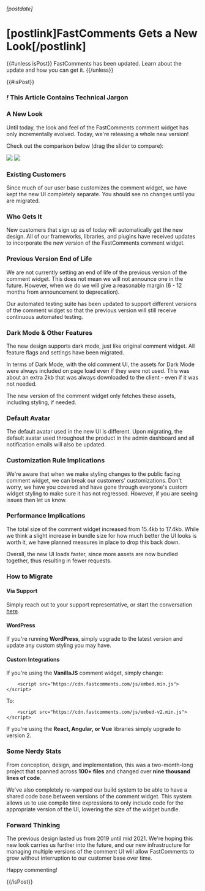 ###### [postdate]

# [postlink]FastComments Gets a New Look[/postlink]

{{#unless isPost}} FastComments has been updated. Learn about the update and how you can get it. {{/unless}}

{{#isPost}}

### <i class="circle">!</i> This Article Contains Technical Jargon

### A New Look

Until today, the look and feel of the FastComments comment widget has only incrementally evolved. Today, we're releasing
a whole new version!

Check out the comparison below (drag the slider to compare):

<div class="text-center">
    <div class="screenshot-comparison">
      <img src="images/fc-redesign-old.png" />
      <img src="images/fc-redesign-new.png" />
    </div>
</div>

### Existing Customers

Since much of our user base customizes the comment widget, we have kept the new UI completely separate. You should see no
changes until you are migrated.

### Who Gets It

New customers that sign up as of today will automatically get the new design. All of our frameworks, libraries, and
plugins have received updates to incorporate the new version of the FastComments comment widget.

### Previous Version End of Life

We are not currently setting an end of life of the previous version of the comment widget. This does not mean we will not
announce one in the future. However, when we do we will give a reasonable margin (6 - 12 months from announcement to deprecation).

Our automated testing suite has been updated to support different versions of the comment widget so that the previous version
will still receive continuous automated testing.

### Dark Mode & Other Features

The new design supports dark mode, just like original comment widget. All feature flags and settings have been migrated.

In terms of Dark Mode, with the old comment UI, the assets for Dark Mode were always included on page load even if they
were not used. This was about an extra 2kb that was always downloaded to the client - even if it was not needed.

The new version of the comment widget only fetches these assets, including styling, if needed.

### Default Avatar

The default avatar used in the new UI is different. Upon migrating, the default avatar used throughout the product in the admin
dashboard and all notification emails will also be updated.

### Customization Rule Implications

We're aware that when we make styling changes to the public facing comment widget, we can break our customers'
customizations. Don't worry, we have you covered and have gone through everyone's custom widget styling to make sure it
has not regressed. However, if you are seeing issues then let us know.

### Performance Implications

The total size of the comment widget increased from 15.4kb to 17.4kb. While we think a slight increase in bundle size
for how much better the UI looks is worth it, we have planned measures in place to drop this back down.

Overall, the new UI loads faster, since more assets are now bundled together, thus resulting in fewer requests.

### How to Migrate

#### Via Support

Simply reach out to your support representative, or start the conversation [here](https://fastcomments.com/auth/my-account/help).

#### WordPress

If you're running **WordPress**, simply upgrade to the latest version and update any custom styling you may have.

#### Custom Integrations

If you're using the **VanillaJS** comment widget, simply change:

        <script src="https://cdn.fastcomments.com/js/embed.min.js"></script>

To:

        <script src="https://cdn.fastcomments.com/js/embed-v2.min.js"></script>

If you're using the **React, Angular, or Vue** libraries simply upgrade to version 2.

### Some Nerdy Stats

From conception, design, and implementation, this was a two-month-long project that spanned across **100+ files** and
changed over **nine thousand lines of code**.

We've also completely re-vamped our build system to be able to have a shared code base between versions of the comment
widget. This system allows us to use compile time expressions to only include code for the appropriate version of the
UI, lowering the size of the widget bundle.

### Forward Thinking

The previous design lasted us from 2019 until mid 2021. We're hoping this new look carries us further into the future, and our
new infrastructure for managing multiple versions of the comment UI will allow FastComments to grow without interruption to our
customer base over time.

Happy commenting!

<link href="image-compare/twentytwenty.css" rel="stylesheet" type="text/css" />
<script src="https://ajax.googleapis.com/ajax/libs/jquery/1.10.2/jquery.min.js"></script> 
<script src="image-compare/jquery.twentytwenty.js"></script> 
<script src="image-compare/jquery.event.move.js"></script>
<script src="image-compare/new-look.js"></script>

{{/isPost}}
